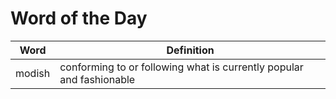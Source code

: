 # Word of the Day

|Word|Definition|
|---|---|
|modish|conforming to or following what is currently popular and fashionable|